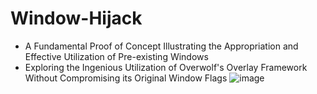# Window-Hijack
- A Fundamental Proof of Concept Illustrating the Appropriation and Effective Utilization of Pre-existing Windows
- Exploring the Ingenious Utilization of Overwolf's Overlay Framework Without Compromising its Original Window Flags
![image](https://github.com/SurgeGotTappedAgain/Window-Hijack/assets/80023326/cd056d94-e50f-41d8-9784-993e5e4fbbd7)
